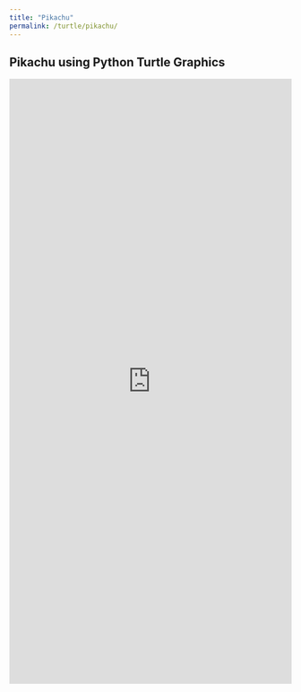 ```yaml
---
title: "Pikachu"
permalink: /turtle/pikachu/
---
```


## Pikachu using Python Turtle Graphics

<iframe src="https://trinket.io/embed/python/ffaa1839a3?runOption=run&start=result" width="100%" height="1080" frameborder="0" marginwidth="0" marginheight="0" allowfullscreen></iframe>
